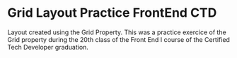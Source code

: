 # Grid Layout Practice FrontEnd CTD
Layout created using the Grid Property. This was a practice exercice of the Grid property during the 20th class of the Front End I course of the Certified Tech Developer graduation.
